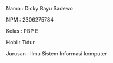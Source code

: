 Nama : Dicky Bayu Sadewo

NPM : 2306275784

Kelas : PBP E

Hobi : Tidur

Jurusan : Ilmu Sistem Informasi komputer